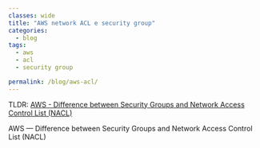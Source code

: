 ```yaml
---
classes: wide
title: "AWS network ACL e security group"
categories:
  - blog
tags:
  - aws
  - acl
  - security group

permalink: /blog/aws-acl/
---
```

TLDR: [ AWS - Difference between Security Groups and Network Access Control List (NACL) ](https://medium.com/awesome-cloud/aws-difference-between-security-groups-and-network-acls-adc632ea29ae)

AWS — Difference between Security Groups and Network Access Control List (NACL)